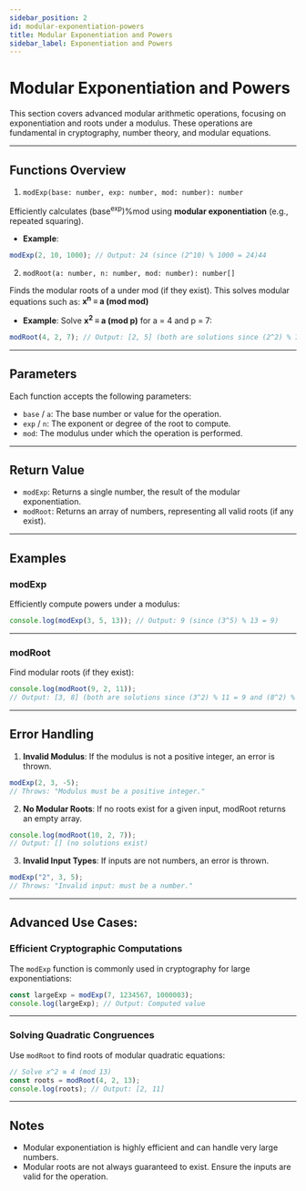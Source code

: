 ```yaml
---
sidebar_position: 2
id: modular-exponentiation-powers
title: Modular Exponentiation and Powers
sidebar_label: Exponentiation and Powers
---
```


# Modular Exponentiation and Powers

This section covers advanced modular arithmetic operations, focusing on exponentiation and roots under a modulus. These operations are fundamental in cryptography, number theory, and modular equations.

---

## Functions Overview

1. `modExp(base: number, exp: number, mod: number): number`

Efficiently calculates $(\text{base}^{\text{exp}}) \% \text{mod}$ using **modular exponentiation** (e.g., repeated squaring).
- **Example**:
```typescript
modExp(2, 10, 1000); // Output: 24 (since (2^10) % 1000 = 24)44
```

2. `modRoot(a: number, n: number, mod: number): number[]`

Finds the modular roots of a under mod (if they exist). This solves modular equations such as: **x<sup>n</sup> ≡ a (mod mod)**

- **Example**:
Solve **x<sup>2</sup> ≡ a (mod p)** for a = 4 and p = 7:
```typescript
modRoot(4, 2, 7); // Output: [2, 5] (both are solutions since (2^2) % 7 = 4 and (5^2) % 7 = 4)
```

--- 

## Parameters

Each function accepts the following parameters:

- `base` / `a`: The base number or value for the operation.
- `exp` / `n`: The exponent or degree of the root to compute.
- `mod`: The modulus under which the operation is performed.

--- 

## Return Value

- `modExp`: Returns a single number, the result of the modular exponentiation.
- `modRoot`: Returns an array of numbers, representing all valid roots (if any exist).

--- 

## Examples

### modExp

Efficiently compute powers under a modulus:

```typescript
console.log(modExp(3, 5, 13)); // Output: 9 (since (3^5) % 13 = 9)
```

--- 

### modRoot

Find modular roots (if they exist):

```typescript
console.log(modRoot(9, 2, 11)); 
// Output: [3, 8] (both are solutions since (3^2) % 11 = 9 and (8^2) % 11 = 9)
```

--- 

## Error Handling

1. **Invalid Modulus**: If the modulus is not a positive integer, an error is thrown.

```typescript
modExp(2, 3, -5); 
// Throws: "Modulus must be a positive integer."
```
2. **No Modular Roots**: If no roots exist for a given input, modRoot returns an empty array.

```typescript
console.log(modRoot(10, 2, 7)); 
// Output: [] (no solutions exist)
```
3. **Invalid Input Types**: If inputs are not numbers, an error is thrown.

```typescript
modExp("2", 3, 5); 
// Throws: "Invalid input: must be a number."
```
---

## Advanced Use Cases: 

### Efficient Cryptographic Computations

The `modExp` function is commonly used in cryptography for large exponentiations:

```typescript
const largeExp = modExp(7, 1234567, 1000003); 
console.log(largeExp); // Output: Computed value
```

---

### Solving Quadratic Congruences
Use `modRoot` to find roots of modular quadratic equations:

```typescript
// Solve x^2 ≡ 4 (mod 13)
const roots = modRoot(4, 2, 13);
console.log(roots); // Output: [2, 11]
```

--- 

## Notes

- Modular exponentiation is highly efficient and can handle very large numbers.
- Modular roots are not always guaranteed to exist. Ensure the inputs are valid for the operation.

